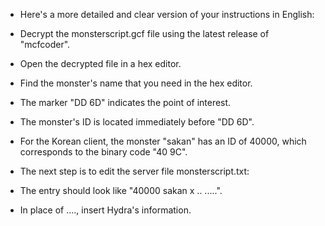 - Here's a more detailed and clear version of your instructions in English:

- Decrypt the monsterscript.gcf file using the latest release of "mcfcoder".
- Open the decrypted file in a hex editor.
- Find the monster's name that you need in the hex editor.
- The marker "DD 6D" indicates the point of interest.
- The monster's ID is located immediately before "DD 6D".
- For the Korean client, the monster "sakan" has an ID of 40000, which corresponds to the binary code "40 9C".
- The next step is to edit the server file monsterscript.txt:
- The entry should look like "40000 sakan x .. .....".
- In place of ...., insert Hydra's information.
